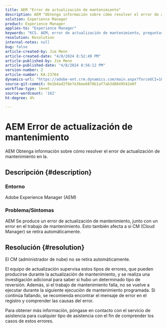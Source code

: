 ```yaml
---
title: AEM "Error de actualización de mantenimiento"
description: AEM "Obtenga información sobre cómo resolver el error de actualización de mantenimiento en la"
solution: Experience Manager
product: Experience Manager
applies-to: "Experience Manager"
keywords: "KCS. AEM, error de actualización de mantenimiento, preguntas frecuentes, Adobe Experience Manager"
resolution: Resolution
internal-notes: null
bug: false
article-created-by: Jim Menn
article-created-date: "4/8/2024 8:52:49 PM"
article-published-by: Jim Menn
article-published-date: "4/8/2024 8:56:12 PM"
version-number: 2
article-number: KA-23764
dynamics-url: "https://adobe-ent.crm.dynamics.com/main.aspx?forceUCI=1&pagetype=entityrecord&etn=knowledgearticle&id=c7541cf3-e9f5-ee11-a1fe-6045bd006268"
source-git-commit: 0e1b4ad2f8e7e36ee6878b1af7ab3d8649542e0f
workflow-type: tm+mt
source-wordcount: '162'
ht-degree: 4%

---
```


# AEM Error de actualización de mantenimiento


AEM Obtenga información sobre cómo resolver el error de actualización de mantenimiento en la.

## Descripción {#description}


### Entorno

Adobe Experience Manager (AEM)

### Problema/Síntomas

AEM Se produce un error de actualización de mantenimiento, junto con un error en el trabajo de mantenimiento. Esto también afecta a si CM (Cloud Manager) se retira automáticamente.


## Resolución {#resolution}


El CM (administrador de nube) no se retira automáticamente.

El equipo de actualización supervisa estos tipos de errores, que pueden producirse durante la actualización de mantenimiento, y se realiza una investigación adicional para saber si hubo un determinado tipo de reversión.
Además, si el trabajo de mantenimiento falla, no se vuelve a ejecutar durante la siguiente ejecución de mantenimiento programada. Si continúa fallando, se recomienda encontrar el mensaje de error en el registro y comprender las causas del error.

Para obtener más información, póngase en contacto con el servicio de asistencia para cualquier tipo de asistencia con el fin de comprender los casos de estos errores.
